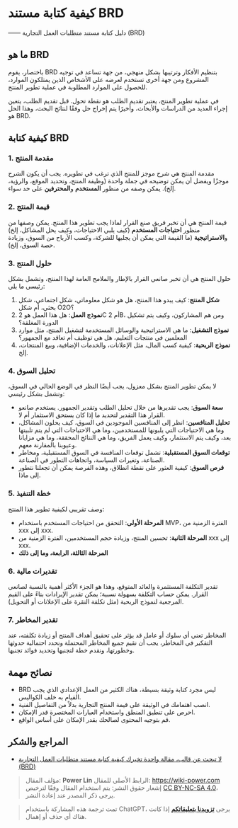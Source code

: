 # كيفية كتابة مستند BRD

—— دليل كتابة مستند متطلبات العمل التجارية (BRD)

## ما هو BRD

باختصار، يقوم BRD بتنظيم الأفكار وترتيبها بشكل منهجي، من جهة تساعد في توجيه المشروع ومن جهة أخرى تستخدم لعرضه على الأشخاص الذين يمتلكون الموارد، للحصول على الموارد المطلوبة في عملية تطوير المنتج.

في عملية تطوير المنتج، يعتبر تقديم الطلب هو نقطة تحول. قبل تقديم الطلب، يتعين إجراء العديد من الدراسات والأبحاث، وأخيرًا يتم إخراج حل وفقًا لنتائج البحث، وهذا الحل هو BRD.

## كيفية كتابة BRD

### 1. مقدمة المنتج

مقدمة المنتج هي شرح موجز للمنتج الذي ترغب في تطويره. يجب أن يكون الشرح موجزًا ويفضل أن يمكن توضيحه في جملة واحدة (وظيفة المنتج، وتحديد الموقع، والرؤية، إلخ). يمكن وصفه من منظور **المستخدم** و**المحترفين** على حد سواء.

### 2. قيمة المنتج

قيمة المنتج هي أن تخبر فريق صنع القرار لماذا يجب تطوير هذا المنتج. يمكن وصفها من منظور **احتياجات المستخدم** (كيف يلبي الاحتياجات، وكيف يحل المشاكل، إلخ) و**الاستراتيجية** (ما القيمة التي يمكن أن يجلبها للشركة، وكسب الأرباح من السوق، وزيادة حصة السوق، إلخ).

### 3. حلول المنتج

حلول المنتج هي أن تخبر صانعي القرار بالإطار والملامح العامة لهذا المنتج، وتشمل بشكل رئيسي ما يلي:

1. **شكل المنتج**: كيف يبدو هذا المنتج، هل هو شكل معلوماتي، شكل اجتماعي، شكل بحثي، أم شكل O2O؟
2. **نموذج العمل**: هل هذا العمل هو 2C أم 2B، ومن هم المشاركون، وكيف يتم تشكيل الدورة المغلقة؟
3. **نموذج التشغيل**: ما هي الاستراتيجية والوسائل المستخدمة لتشغيل المنتج، مثل موارد المعلمين في منتجات التعليم، هل هي توظيف أم تعاقد مع الجمهور؟
4. **نموذج الربحية**: كيفية كسب المال، مثل الإعلانات، والخدمات الإضافية، وبيع المنتجات، إلخ.

### 4. تحليل السوق

لا يمكن تطوير المنتج بشكل معزول، يجب أيضًا النظر في الوضع الحالي في السوق، وتشمل بشكل رئيسي:

- **سعة السوق**: يجب تقديرها من خلال تحليل الطلب وتقدير الجمهور. يستخدم صانعو القرار هذا التقدير لتحديد ما إذا كان يستحق الاستثمار أم لا.
- **تحليل المنافسين**: انظر إلى المنافسين الموجودين في السوق، كيف يحلون المشاكل، وما هي الاحتياجات التي يلبونها للمستخدمين، وما هي الاحتياجات التي لم يتم تلبيتها بعد، وكيف يتم الاستثمار، وكيف يعمل الفريق، وما هي النتائج المحققة، وما هي مزايانا وعيوبنا بالمقارنة معهم.
- **توقعات السوق المستقبلية**: تشمل توقعات المنافسة في السوق المستقبلية، ومخاطر الصناعة، وتغيرات السياسة، واتجاهات التطور في الصناعة.
- **فرص السوق**: كيفية العثور على نقطة انطلاق، وهذه الفرصة يمكن أن تجعلنا نتطور إلى ماذا.

### 5. خطة التنفيذ

وصف تقريبي لكيفية تطوير هذا المنتج:

- **المرحلة الأولى**: التحقق من احتياجات المستخدم باستخدام MVP، الفترة الزمنية من xxx إلى xxx.
- **المرحلة الثانية**: تحسين المنتج، وزيادة حجم المستخدمين، الفترة الزمنية من xxx إلى xxx.
- **المرحلة الثالثة، الرابعة، وما إلى ذلك**

### 6. تقديرات مالية

تقدير التكلفة المستثمرة والعائد المتوقع، وهذا هو الجزء الأكثر أهمية بالنسبة لصانعي القرار. يمكن حساب التكلفة بسهولة نسبية؛ يمكن تقدير الإيرادات بناءً على القيم المرجعية لنموذج الربحية (مثل تكلفة النقرة على الإعلانات أو التحويل).

### 7. تقدير المخاطر

المخاطر تعني أي سلوك أو عامل قد يؤثر على تحقيق أهداف المنتج أو زيادة تكلفته، عند التفكير في المخاطر، يجب أن نقيم جميع المخاطر المحتملة ونحدد احتمالية حدوثها وخطورتها، ونقدم خطة لتجنبها وتحديد فوائد تجنبها.

## نصائح مهمة

- BRD ليس مجرد كتابة وثيقة بسيطة، هناك الكثير من العمل الإعدادي الذي يجب القيام به خلف الكواليس.
- انصب اهتمامك في الوثيقة على قيمة المنتج التجارية بدلاً من التفاصيل الفنية.
- احرص على تنطيق المنطق واستخدام العبارات المختصرة قدر الإمكان.
- قم بتوجيه المحتوى لصالحك بقدر الإمكان على أساس الواقع.

## المراجع والشكر

- [لا تبحث عن قالب، مقالة واحدة تخبرك كيفية كتابة مستند متطلبات العمل التجارية (BRD)](http://www.woshipm.com/pmd/645578.html)

> مؤلف المقال: **Power Lin**
> الرابط الأصلي للمقال: <https://wiki-power.com>
> إشعار حقوق النشر: يتم استخدام المقال وفقًا لترخيص [CC BY-NC-SA 4.0](https://creativecommons.org/licenses/by/4.0/deed.zh)، يرجى ذكر المصدر عند إعادة النشر.

> تمت ترجمة هذه المشاركة باستخدام ChatGPT، يرجى [**تزويدنا بتعليقاتكم**](https://github.com/linyuxuanlin/Wiki_MkDocs/issues/new) إذا كانت هناك أي حذف أو إهمال.